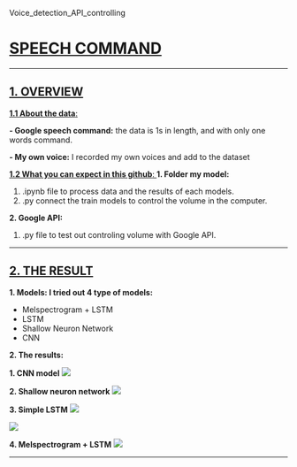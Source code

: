 Voice_detection_API_controlling
# [SPEECH COMMAND]()
---
## [ 1. OVERVIEW ]()
[ **1.1 About the data**: ]() 

**- Google speech command:** the data is 1s in length, and with only one words command. 

**- My own voice:** I recorded my own voices and add to the dataset


[ **1.2 What you can expect in this github**: ]() 
**1. Folder my model:**
1. .ipynb file to process data and the results of each models. 
2. .py connect the train models to control the volume in the computer.

**2. Google API:**
1. .py file to test out controling volume with Google API.
---
## [ 2. THE RESULT ](/9lRMLcbMR--joBvR84z5KA)

**1. Models: I tried out 4 type of models:**
- Melspectrogram + LSTM
- LSTM
- Shallow Neuron Network
- CNN

**2. The results:**

**1. CNN model**
![](https://i.imgur.com/GuTyxHm.png)

**2. Shallow neuron network**
![](https://i.imgur.com/tKuSKEu.png)

**3. Simple LSTM**
![](https://i.imgur.com/pJ4vRok.png)

![](https://i.imgur.com/C25vL7y.png)

**4. Melspectrogram + LSTM**
![](https://i.imgur.com/vWdkQ7t.png)


---



